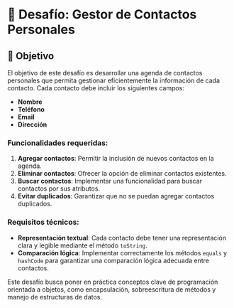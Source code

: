 # 💼 Desafío: Gestor de Contactos Personales
## 🧠 Objetivo

El objetivo de este desafío es desarrollar una agenda de contactos personales que permita gestionar eficientemente la información de cada contacto. Cada contacto debe incluir los siguientes campos:

- **Nombre**
- **Teléfono**
- **Email**
- **Dirección**

### Funcionalidades requeridas:

1. **Agregar contactos**: Permitir la inclusión de nuevos contactos en la agenda.
2. **Eliminar contactos**: Ofrecer la opción de eliminar contactos existentes.
3. **Buscar contactos**: Implementar una funcionalidad para buscar contactos por sus atributos.
4. **Evitar duplicados**: Garantizar que no se puedan agregar contactos duplicados.

### Requisitos técnicos:

- **Representación textual**: Cada contacto debe tener una representación clara y legible mediante el método `toString`.
- **Comparación lógica**: Implementar correctamente los métodos `equals` y `hashCode` para garantizar una comparación lógica adecuada entre contactos.

Este desafío busca poner en práctica conceptos clave de programación orientada a objetos, como encapsulación, sobreescritura de métodos y manejo de estructuras de datos.